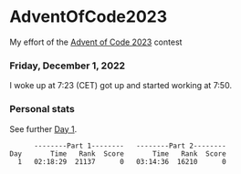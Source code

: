 # AdventOfCode2023

My effort of the [Advent of Code 2023](https://adventofcode.com/2023) contest


### Friday, December 1, 2022

I woke up at 7:23 (CET) got up and started working at 7:50.

### Personal stats

See further [Day 1](Day01.md).


```
      --------Part 1--------   --------Part 2--------
Day       Time   Rank  Score       Time   Rank  Score
  1   02:18:29  21137      0   03:14:36  16210      0
```